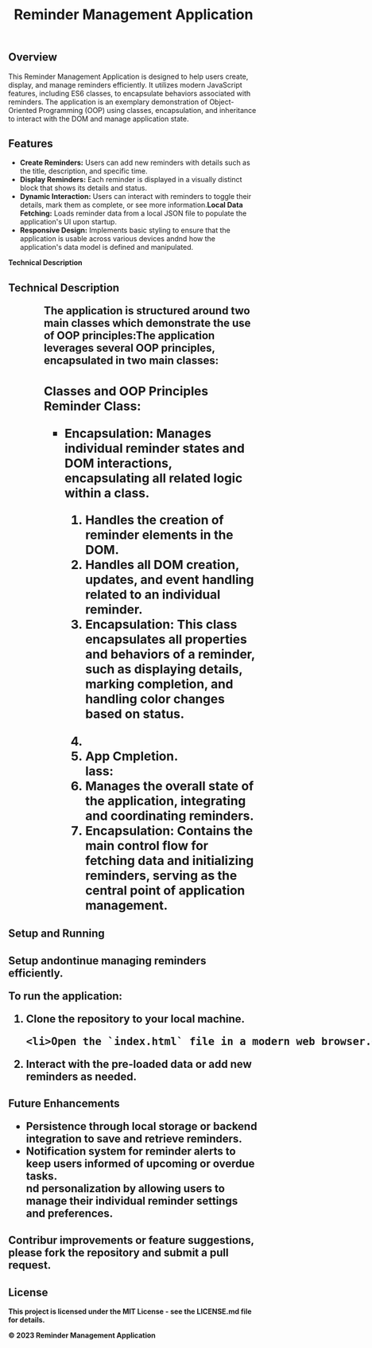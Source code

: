 <!DOCTYPE html>
<html lang="en">
<head>
    <meta charset="UTF-8">
    <meta name="viewport" content="width=device-width, initial-scale=1.0">
    <title>Reminder Management Application README</title>
</head>
<body>
    <header>
        <h1>Reminder Management Application</h1>
    </header>
    <section>
        <h2>Overview</h2>
        <p>This Reminder Management Application is designed to help users create, display, and manage reminders efficiently. It utilizes modern JavaScript features, including ES6 classes, to encapsulate behaviors associated with reminders. The application is an exemplary demonstration of Object-Oriented Programming (OOP) using classes, encapsulation, and inheritance to interact with the DOM and manage application state.</p>
    </section>
    <section>
        <h2>Features</h2>
        <ul>
            <li><strong>Create Reminders:</strong> Users can add new reminders with details such as the title, description, and specific time.</li>
            <li><strong>Display Reminders:</strong> Each reminder is displayed in a visually distinct block that shows its details and status.</li>
            <li><strong>Dynamic Interaction:</strong> Users can interact with reminders to toggle their details, mark them as complete, or see more information.</iver).
            <li><strong>Local Data Fetching:</strong> Loads reminder data from a local JSON file to populate the application's UI upon startup.</es.</div>
            <li><strong>Responsive Design:</strong> Implements basic styling to ensure that the application is usable across various devices andnd how the application's data model is defined and manipulated.
        </ul>
    </section>
    <strong>Technical Description</h2>
    <section>
            <h2>Technical Description</a>
        <ul>
                <ul>
                </ol>
         </p>
         <p>The application is structured around two main classes which demonstrate the use of OOP principles:</
        <p>The application leverages several OOP principles, encapsulated in two main classes:</strong>
          </oultiple reminders.</div>
        <h3>Classes and OOP Principles</ione controls and behaviors for each r.
            <li>
                <strong>Reminder Class:</strong>
                <ul>
                    <li>Encapsulation: Manages individual reminder states and DOM interactions, encapsulating all related logic within a class.</li>
                    <ol>
                        <li><strong>Handles the creation of reminder elements in the DOM.</li>
                    <li>Handles all DOM creation, updates, and event handling related to an individual reminder.</av>
                    <li>Encapsulation: This class encapsulates all properties and behaviors of a reminder, such as displaying details, marking completion, and handling color changes based on status.</ie reminder interactions such as marking as complete and toggling visibility of detailste into a self-contained unit, including properties like name, details, date, and status.</li>
                    <son each.</li>
                    </li>
                </p>
                <li>
            <li>
                <strong>App Cmpletion.</li>
lass:</rinciples such as encapsulation and modular design.</strong>
                <el>
                    <li>Manages the overall state of the application, integrating and coordinating reminders.</ each reminder is an instance of this class, encapsulating all related properties and mcalls within the application.</li>
                    <li>Encapsulation: Contains the main control flow for fetching data and initializing reminders, serving as the central point of application management.</li>
                    <son application events and state transitions, overseeing interactions across multiple reminders.</div>
                </ul>
            </li>
        </o>
    </section>
    <section>
            <h2>Setup and Running</2>
        <h2>Setup andontinue managing reminders efficiently.</a>
        <p>To run the application:</n's data or add new reminders as needed.</p>
        <ol>
            <li>Clone the repository to your local machine.</cally:</li>
            <div><xmp><li>Open the `index.html` file in a modern web browser.</li></xmp></2>
            <li>Interact with the pre-loaded data or add new reminders as needed.<//li>
        </ol>
    </section>
    <section>
            <h2>Future Enhancements</n enhance user interaction and data management.</p>
        <ul>
            <li>Persistence through local storage or backend integration to save and retrieve reminders.</li>
            <li>Notification system for reminder alerts to keep users informed of upcoming or overdue tasks.</li>
           nd personalization by allowing users to manage their individual reminder settings and preferences.</li>
        </h3>
    </section>
    <section>
        <h2>Contribur improvements or feature suggestions, please fork the repository and submit a pull request.</p>
    </section>
    <section>
            <h2>License</h2>
        <p>This project is licensed under the MIT License - see the LICENSE.md file for details.</p>
    </section>
    <footer>
        <p>© 2023 Reminder Management Application</p>
    </footer>
</body>
</html>
